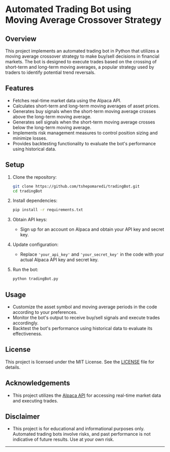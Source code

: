 
# Automated Trading Bot using Moving Average Crossover Strategy

## Overview
This project implements an automated trading bot in Python that utilizes a moving average crossover strategy to make buy/sell decisions in financial markets. The bot is designed to execute trades based on the crossing of short-term and long-term moving averages, a popular strategy used by traders to identify potential trend reversals.

## Features
- Fetches real-time market data using the Alpaca API.
- Calculates short-term and long-term moving averages of asset prices.
- Generates buy signals when the short-term moving average crosses above the long-term moving average.
- Generates sell signals when the short-term moving average crosses below the long-term moving average.
- Implements risk management measures to control position sizing and minimize losses.
- Provides backtesting functionality to evaluate the bot's performance using historical data.

## Setup
1. Clone the repository:
   ```bash
   git clone https://github.com/tshepomaredi/tradingBot.git
   cd tradingBot
   ```

2. Install dependencies:
   ```bash
   pip install -r requirements.txt
   ```

3. Obtain API keys:
   - Sign up for an account on Alpaca and obtain your API key and secret key.

4. Update configuration:
   - Replace `'your_api_key'` and `'your_secret_key'` in the code with your actual Alpaca API key and secret key.

5. Run the bot:
   ```bash
   python tradingBot.py
   ```

## Usage
- Customize the asset symbol and moving average periods in the code according to your preferences.
- Monitor the bot's output to receive buy/sell signals and execute trades accordingly.
- Backtest the bot's performance using historical data to evaluate its effectiveness.

## License
This project is licensed under the MIT License. See the [LICENSE](LICENSE) file for details.

## Acknowledgements
- This project utilizes the [Alpaca API](https://alpaca.markets/docs/api-documentation/) for accessing real-time market data and executing trades.

## Disclaimer
- This project is for educational and informational purposes only. Automated trading bots involve risks, and past performance is not indicative of future results. Use at your own risk.

---
